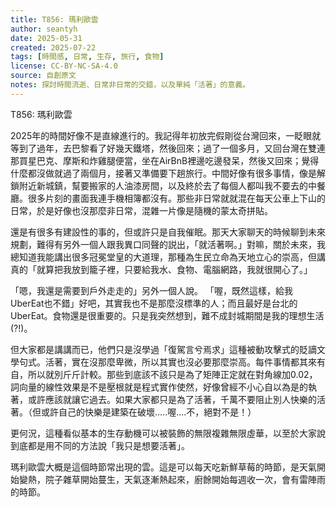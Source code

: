 ```yaml
---
title: T856: 瑪利歐雲
author: seantyh
date: 2025-05-31
created: 2025-07-22
tags: [時間感, 日常, 生存, 旅行, 食物]
license: CC-BY-NC-SA-4.0
source: 自創原文
notes: 探討時間流逝、日常非日常的交錯，以及單純「活著」的意義。
---
```

T856: 瑪利歐雲

2025年的時間好像不是直線進行的。我記得年初放完假剛從台灣回來，一眨眼就等到了過年，去巴黎看了好幾天鐵塔，然後回來；過了一個多月，又回台灣在雙連那買星巴克、摩斯和炸雞腿便當，坐在AirBnB裡邊吃邊發呆，然後又回來；覺得什麼都沒做就過了兩個月，接著又準備要下趟旅行。中間好像有很多事情，像是解鎖附近新城鎮，幫要搬家的人油漆房間，以及終於去了每個人都叫我不要去的中餐廳。很多片刻的畫面我連手機相簿都沒有。那些非日常就就混在每天公車上下山的日常，於是好像也沒那麼非日常，混雜一片像是隨機的蒙太奇拼貼。

還是有很多有建設性的事的，但或許只是自我催眠。那天大家聊天的時候聊到未來規劃，難得有另外一個人跟我異口同聲的説出，「就活著啊。」對嘛，關於未來，我總知道我能講出很多冠冕堂皇的大道理，那種為生民立命為天地立心的崇高，但講真的「就算把我放到籠子裡，只要給我水、食物、電腦網路，我就很開心了。」

「嗯，我還是需要到戶外走走的」另外一個人說。
「喔，既然這樣，給我UberEat也不錯」好吧，其實我也不是那麼沒標準的人；而且最好是台北的UberEat。食物還是很重要的。只是我突然想到，難不成封城期間是我的理想生活(?!)。

但大家都是講講而已，他們只是沒學過「復駕言兮焉求」這種被動攻擊式的貶謫文學句式。活著，實在沒那麼卑微，所以其實也沒必要那麼崇高。每件事情都其來有自，所以就別斤斤計較。那些到底該不該只是為了矩陣正定就在對角線加0.02，詞向量的線性效果是不是壓根就是程式實作使然，好像曾經不小心自以為是的執著，或許應該就讓它過去。如果大家都只是為了活著，千萬不要阻止別人快樂的活著。（但或許自己的快樂是建築在破壞.....喔....不，絕對不是！）

更何況，這種看似基本的生存動機可以被裝飾的無限複雜無限虛華，以至於大家說到底都是用不同的方法說「我只是想要活著」。

瑪利歐雲大概是這個時節常出現的雲。這是可以每天吃新鮮草莓的時節，是天氣開始變熱，院子雜草開始蔓生，天氣逐漸熱起來，廚餘開始每週收一次，會有雷陣雨的時節。